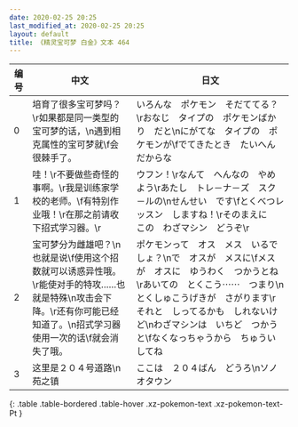 ```yaml
---
date: 2020-02-25 20:25
last_modified_at: 2020-02-25 20:25
layout: default
title: 《精灵宝可梦 白金》文本 464
---
```

| 编号 | 中文 | 日文 |
| ---- | ---- | ---- |
| 0 | 培育了很多宝可梦吗？\r如果都是同一类型的宝可梦的话，\n遇到相克属性的宝可梦就\f会很棘手了。 | いろんな　ポケモン　そだててる？\rおなじ　タイプの　ポケモンばかり　だと\nにがてな　タイプの　ポケモンが\fでてきたとき　たいへん　だからな |
| 1 | 哇！\r不要做些奇怪的事啊。\r我是训练家学校的老师。\f有特别作业哦！\r在那之前请收下招式学习器。\r | ウフン！\rなんて　へんなの　やめよう\rあたし　トレ－ナ－ズ　スク－ルの\nせんせい　です\fとくべつレッスン　しますね！\rそのまえに　この　わざマシン　どうぞ\r |
| 2 | 宝可梦分为雌雄吧？\n也就是说\f使用这个招数就可以诱惑异性哦。\r能使对手的特攻……也就是特殊\n攻击会下降。\r还有你可能已经知道了。\n招式学习器使用一次的话\f就会消失了哦。 | ポケモンって　オス　メス　いるでしょ？\nで　オスが　メスに\fメスが　オスに　ゆうわく　つかうとね\rあいての　とくこう⋯⋯　つまり\nとくしゅこうげきが　さがります\rそれと　しってるかも　しれないけど\nわざマシンは　いちど　つかうと\fなくなっちゃうから　ちゅういしてね |
| 3 | 这里是２０４号道路\n苑之镇 | ここは　２０４ばん　どうろ\nソノオタウン |
{: .table .table-bordered .table-hover .xz-pokemon-text .xz-pokemon-text-Pt }